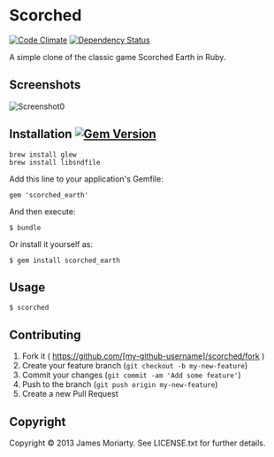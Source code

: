 # Scorched

[![Code Climate](https://codeclimate.com/github/jamesmoriarty/scorched-earth-rb.png)](https://codeclimate.com/github/jamesmoriarty/scorched-earth-rb) [![Dependency Status](https://gemnasium.com/jamesmoriarty/scorched-earth-rb.png)](https://gemnasium.com/jamesmoriarty/scorched-earth-rb)

A simple clone of the classic game Scorched Earth in Ruby.

## Screenshots

![Screenshot0](https://raw.githubusercontent.com/jamesmoriarty/scorched-earth-rb/master/doc/screenshot-00.gif)

## Installation [![Gem Version](https://badge.fury.io/rb/scorched_earth.svg)](http://badge.fury.io/rb/scorched_earth)

    brew install glew
    brew install libsndfile

Add this line to your application's Gemfile:

    gem 'scorched_earth'

And then execute:

    $ bundle

Or install it yourself as:

    $ gem install scorched_earth

## Usage

    $ scorched

## Contributing

1. Fork it ( https://github.com/[my-github-username]/scorched/fork )
2. Create your feature branch (`git checkout -b my-new-feature`)
3. Commit your changes (`git commit -am 'Add some feature'`)
4. Push to the branch (`git push origin my-new-feature`)
5. Create a new Pull Request

## Copyright
Copyright © 2013 James Moriarty. See LICENSE.txt for further details.
